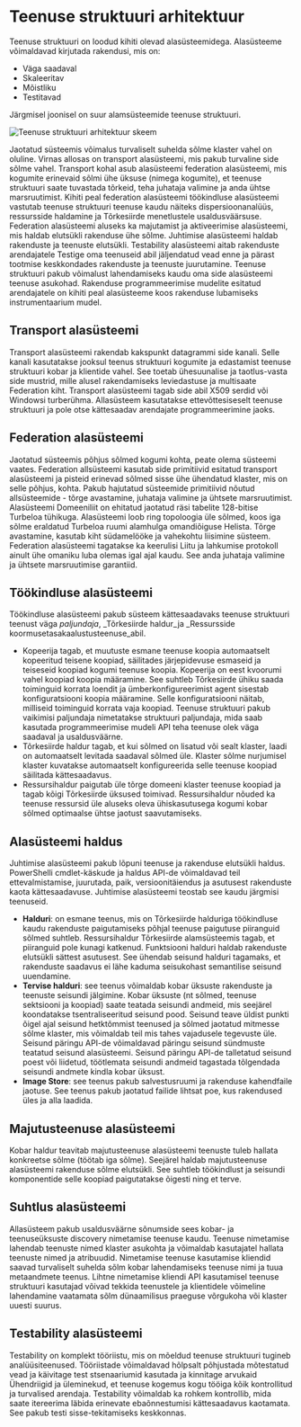 <properties
   pageTitle="Teenuse struktuuri arhitektuur | Microsoft Azure'i"
   description="Teenus on hajutatud süsteemide platvormi luua pilv scalable, usaldusväärseid ja hõlpsasti hallatava rakendusi kasutada. Selles artiklis kirjeldatakse teenuse struktuuri arhitektuur."
   services="service-fabric"
   documentationCenter=".net"
   authors="rishirsinha"
   manager="timlt"
   editor="rishirsinha"/>

<tags
   ms.service="service-fabric"
   ms.devlang="dotnet"
   ms.topic="article"
   ms.tgt_pltfrm="NA"
   ms.workload="NA"
   ms.date="06/09/2016"
   ms.author="rsinha"/>

# <a name="service-fabric-architecture"></a>Teenuse struktuuri arhitektuur

Teenuse struktuuri on loodud kihiti olevad alasüsteemidega. Alasüsteeme võimaldavad kirjutada rakendusi, mis on:

* Väga saadaval
* Skaleeritav
* Mõistliku
* Testitavad

Järgmisel joonisel on suur alamsüsteemide teenuse struktuuri.

![Teenuse struktuuri arhitektuur skeem](media/service-fabric-architecture/service-fabric-architecture.png)

Jaotatud süsteemis võimalus turvaliselt suhelda sõlme klaster vahel on oluline. Virnas allosas on transport alasüsteemi, mis pakub turvaline side sõlme vahel. Transport kohal asub alasüsteemi federation alasüsteemi, mis kogumite erinevaid sõlmi ühe üksuse (nimega kogumite), et teenuse struktuuri saate tuvastada tõrkeid, teha juhataja valimine ja anda ühtse marsruutimist. Kihiti peal federation alasüsteemi töökindluse alasüsteemi vastutab teenuse struktuuri teenuse kaudu näiteks dispersioonanalüüs, ressursside haldamine ja Tõrkesiirde menetlustele usaldusväärsuse. Federation alasüsteemi aluseks ka majutamist ja aktiveerimise alasüsteemi, mis haldab elutsükli rakenduse ühe sõlme. Juhtimise alasüsteemi haldab rakenduste ja teenuste elutsükli. Testability alasüsteemi aitab rakenduste arendajatele Testige oma teenuseid abil jäljendatud vead enne ja pärast tootmise keskkondades rakenduste ja teenuste juurutamine. Teenuse struktuuri pakub võimalust lahendamiseks kaudu oma side alasüsteemi teenuse asukohad. Rakenduse programmeerimise mudelite esitatud arendajatele on kihiti peal alasüsteeme koos rakenduse lubamiseks instrumentaarium mudel.

## <a name="transport-subsystem"></a>Transport alasüsteemi
Transport alasüsteemi rakendab kakspunkt datagrammi side kanali. Selle kanali kasutatakse jooksul teenus struktuuri kogumite ja edastamist teenuse struktuuri kobar ja klientide vahel. See toetab ühesuunalise ja taotlus-vasta side mustrid, mille alusel rakendamiseks leviedastuse ja multisaate Federation kiht. Transport alasüsteemi tagab side abil X509 serdid või Windowsi turberühma. Allasüsteem kasutatakse ettevõttesiseselt teenuse struktuuri ja pole otse kättesaadav arendajate programmeerimine jaoks.

## <a name="federation-subsystem"></a>Federation alasüsteemi
Jaotatud süsteemis põhjus sõlmed kogumi kohta, peate olema süsteemi vaates. Federation allsüsteemi kasutab side primitiivid esitatud transport alasüsteemi ja pisteid erinevad sõlmed sisse ühe ühendatud klaster, mis on selle põhjus, kohta. Pakub hajutatud süsteemide primitiivid nõutud allsüsteemide - tõrge avastamine, juhataja valimine ja ühtsete marsruutimist. Alasüsteemi Domeeniliit on ehitatud jaotatud räsi tabelite 128-bitise Turbeloa tühikuga. Alasüsteemi loob ring topoloogia üle sõlmed, koos iga sõlme eraldatud Turbeloa ruumi alamhulga omandiõiguse Helista. Tõrge avastamine, kasutab kiht südamelööke ja vahekohtu liisimine süsteem. Federation alasüsteemi tagatakse ka keerulisi Liitu ja lahkumise protokoll ainult ühe omaniku luba olemas igal ajal kaudu. See anda juhataja valimine ja ühtsete marsruutimise garantiid.

## <a name="reliability-subsystem"></a>Töökindluse alasüsteemi
Töökindluse alasüsteemi pakub süsteem kättesaadavaks teenuse struktuuri teenust väga _paljundaja_, _Tõrkesiirde haldur_ja _Ressursside koormusetasakaalustusteenuse_abil.

* Kopeerija tagab, et muutuste esmane teenuse koopia automaatselt kopeeritud teisene koopiad, säilitades järjepidevuse esmaseid ja teiseseid koopiad kogumi teenuse koopia. Kopeerija on eest kvoorumi vahel koopiad koopia määramine. See suhtleb Tõrkesiirde ühiku saada toiminguid korrata loendit ja ümberkonfigureerimist agent sisestab konfiguratsiooni koopia määramine. Selle konfiguratsiooni näitab, milliseid toiminguid korrata vaja koopiad. Teenuse struktuuri pakub vaikimisi paljundaja nimetatakse struktuuri paljundaja, mida saab kasutada programmeerimise mudeli API teha teenuse olek väga saadaval ja usaldusväärne.
* Tõrkesiirde haldur tagab, et kui sõlmed on lisatud või sealt klaster, laadi on automaatselt levitada saadaval sõlmed üle. Klaster sõlme nurjumisel klaster kuvatakse automaatselt konfigureerida selle teenuse koopiad säilitada kättesaadavus.
* Ressursihaldur paigutab üle tõrge domeeni klaster teenuse koopiad ja tagab kõigi Tõrkesiirde üksused toimivad. Ressursihaldur nõuded ka teenuse ressursid üle aluseks oleva ühiskasutusega kogumi kobar sõlmed optimaalse ühtse jaotust saavutamiseks.

## <a name="management-subsystem"></a>Alasüsteemi haldus
Juhtimise alasüsteemi pakub lõpuni teenuse ja rakenduse elutsükli haldus. PowerShelli cmdlet-käskude ja haldus API-de võimaldavad teil ettevalmistamise, juurutada, paik, versioonitäiendus ja asutusest rakenduste kaota kättesaadavuse. Juhtimise alasüsteemi teostab see kaudu järgmisi teenuseid.

* **Halduri**: on esmane teenus, mis on Tõrkesiirde halduriga töökindluse kaudu rakenduste paigutamiseks põhjal teenuse paigutuse piiranguid sõlmed suhtleb. Ressursihaldur Tõrkesiirde alamsüsteemis tagab, et piiranguid pole kunagi katkenud. Funktsiooni halduri haldab rakenduste elutsükli sättest asutusest. See ühendab seisund halduri tagamaks, et rakenduste saadavus ei lähe kaduma seisukohast semantilise seisund uuendamine.
* **Tervise halduri**: see teenus võimaldab kobar üksuste rakenduste ja teenuste seisundi jälgimine. Kobar üksuste (nt sõlmed, teenuse sektsiooni ja koopiad) saate teatada seisundi andmeid, mis seejärel koondatakse tsentraliseeritud seisund pood. Seisund teave üldist punkti õigel ajal seisund hetktõmmist teenused ja sõlmed jaotatud mitmesse sõlme klaster, mis võimaldab teil mis tahes vajadusele tegevuste üle. Seisund päringu API-de võimaldavad päringu seisund sündmuste teatatud seisund alasüsteemi. Seisund päringu API-de talletatud seisund poest või liidetud, töötlemata seisundi andmeid tagastada tõlgendada seisundi andmete kindla kobar üksust.
* **Image Store**: see teenus pakub salvestusruumi ja rakenduse kahendfaile jaotuse. See teenus pakub jaotatud failide lihtsat poe, kus rakendused üles ja alla laadida.


## <a name="hosting-subsystem"></a>Majutusteenuse alasüsteemi
Kobar haldur teavitab majutusteenuse alasüsteemi teenuste tuleb hallata konkreetse sõlme (töötab iga sõlme). Seejärel haldab majutusteenuse alasüsteemi rakenduse sõlme elutsükli. See suhtleb töökindlust ja seisundi komponentide selle koopiad paigutatakse õigesti ning et terve.

## <a name="communication-subsystem"></a>Suhtlus alasüsteemi
Allasüsteem pakub usaldusväärne sõnumside sees kobar- ja teenuseüksuste discovery nimetamise teenuse kaudu. Teenuse nimetamise lahendab teenuste nimed klaster asukohta ja võimaldab kasutajatel hallata teenuste nimed ja atribuudid. Nimetamise teenuse kasutamise kliendid saavad turvaliselt suhelda sõlm kobar lahendamiseks teenuse nimi ja tuua metaandmete teenus. Lihtne nimetamise kliendi API kasutamisel teenuse struktuuri kasutajad võivad tekkida teenustele ja klientidele võimeline lahendamine vaatamata sõlm dünaamilisus praeguse võrgukoha või klaster uuesti suurus.

## <a name="testability-subsystem"></a>Testability alasüsteemi
Testability on komplekt tööriistu, mis on mõeldud teenuse struktuuri tugineb analüüsiteenused. Tööriistade võimaldavad hõlpsalt põhjustada mõtestatud vead ja käivitage test stsenaariumid kasutada ja kinnitage arvukaid Ühendriigid ja üleminekud, et teenuse kogemus kogu tööiga kõik kontrollitud ja turvalised arendaja. Testability võimaldab ka rohkem kontrollib, mida saate itereerima läbida erinevate ebaõnnestumisi kättesaadavus kaotamata. See pakub testi sisse-tekitamiseks keskkonnas.
